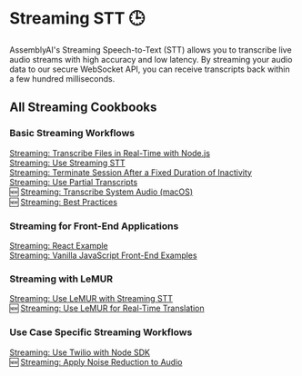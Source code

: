 # Streaming STT 🕒

AssemblyAI's Streaming Speech-to-Text (STT) allows you to transcribe live audio streams with high accuracy and low latency. By streaming your audio data to our secure WebSocket API, you can receive transcripts back within a few hundred milliseconds.

## All Streaming Cookbooks

### Basic Streaming Workflows

[Streaming: Transcribe Files in Real-Time with Node.js](file-transcription-nodejs)\
[Streaming: Use Streaming STT](real-time.ipynb)\
[Streaming: Terminate Session After a Fixed Duration of Inactivity](terminate_realtime_programmatically.ipynb)\
[Streaming: Use Partial Transcripts](partial_transcripts.ipynb)\
🆕 [Streaming: Transcribe System Audio (macOS)](transcribe_system_audio.ipynb)\
🆕 [Streaming: Best Practices](real-time-best-practices.ipynb)

### Streaming for Front-End Applications

[Streaming: React Example](https://github.com/AssemblyAI-Examples/realtime-react-example)\
[Streaming: Vanilla JavaScript Front-End Examples](https://github.com/AssemblyAI/realtime-transcription-browser-js-example/tree/master)

### Streaming with LeMUR

[Streaming: Use LeMUR with Streaming STT](real_time_lemur.ipynb)\
🆕 [Streaming: Use LeMUR for Real-Time Translation](real_time_translation.ipynb)

### Use Case Specific Streaming Workflows

[Streaming: Use Twilio with Node SDK](https://github.com/AssemblyAI/twilio-realtime-tutorial)\
🆕 [Streaming: Apply Noise Reduction to Audio](noise_reduction_streaming.ipynb)
